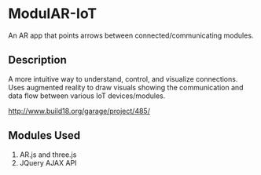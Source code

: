 # ModulAR-IoT

An AR app that points arrows between connected/communicating modules.

## Description

A more intuitive way to understand, control, and visualize connections. Uses augmented reality to draw visuals showing the communication and data flow between various IoT devices/modules.

http://www.build18.org/garage/project/485/

## Modules Used
1. AR.js and three.js
2. JQuery AJAX API
